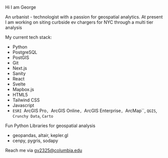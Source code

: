 Hi I am George

An urbanist - technologist with a passion for geospatial analytics. 
At present I am working on siting curbside ev chargers for NYC through a multi tier analysis

My current tech stack:
-  Python
-  PostgreSQL
-  PostGIS
-  Git
-  Next.js
-  Sanity
-  React
-  Svelte
-  Mapbox.js
-  HTML5
-  Tailwind CSS
-  Javascript
-  `ESRI `ArcGIS Pro`, `ArcGIS Online`, `ArcGIS Enterprise`, `ArcMap``, `QGIS`, `Crunchy Data`, `Carto`

Fun Python Libraries for geospatial analysis
-  geopandas, altair, kepler.gl
-  cenpy, pygris, sodapy

Reach me via 
gv2325@columbia.edu

<!---
gv2325/gv2325 is a ✨ special ✨ repository because its `README.md` (this file) appears on your GitHub profile.
You can click the Preview link to take a look at your changes.
--->
